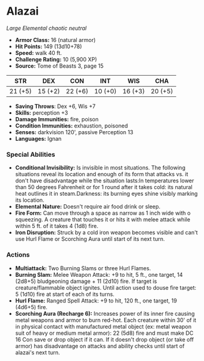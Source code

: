 # Alazai

*Large* *Elemental* *chaotic neutral*

- **Armor Class:** 16 (natural armor)
- **Hit Points:** 149 (13d10+78)
- **Speed:** walk 40 ft.
- **Challenge Rating:** 10 (5,900 XP)
- **Source:** Tome of Beasts 3, page 15

| STR | DEX | CON | INT | WIS | CHA |
| --- | --- | --- | --- | --- | --- |
| 21 (+5) | 15 (+2) | 22 (+6) | 10 (+0) | 16 (+3) | 20 (+5) |

- **Saving Throws**: Dex +6, Wis +7
- **Skills:** perception +3
- **Damage Immunities:** fire, poison
- **Condition Immunities:** exhaustion, poisoned
- **Senses:** darkvision 120', passive Perception 13
- **Languages:** Ignan

### Special Abilities

- **Conditional Invisibility:** Is invisible in most situations. The following situations reveal its location and enough of its form that attacks vs. it don't have disadvantage while the situation lasts:In temperatures lower than 50 degrees Fahrenheit or for 1 round after it takes cold: its natural heat outlines it in steam.Darkness: its burning eyes shine visibly marking its location.
- **Elemental Nature:** Doesn't require air food drink or sleep.
- **Fire Form:** Can move through a space as narrow as 1 inch wide with o squeezing. A creature that touches it or hits it with melee attack while within 5 ft. of it takes 4 (1d8) fire.
- **Iron Disruption:** Struck by a cold iron weapon becomes visible and can't use Hurl Flame or Scorching Aura until start of its next turn.

### Actions

- **Multiattack:** Two Burning Slams or three Hurl Flames.
- **Burning Slam:** Melee Weapon Attack: +9 to hit, 5 ft., one target, 14 (2d8+5) bludgeoning damage + 11 (2d10) fire. If target is creature/flammable object ignites. Until action used to douse fire target: 5 (1d10) fire at start of each of its turns.
- **Hurl Flame:** Ranged Spell Attack: +9 to hit, 120 ft., one target, 19 (4d6+5) fire.
- **Scorching Aura (Recharge 6):** Increases power of its inner fire causing metal weapons and armor to burn red-hot. Each creature within 30' of it in physical contact with manufactured metal object (ex: metal weapon suit of heavy or medium metal armor): 22 (5d8) fire and must make DC 16 Con save or drop object if it can. If it doesn't drop object (or take off armor) has disadvantage on attacks and ability checks until start of alazai's next turn.


